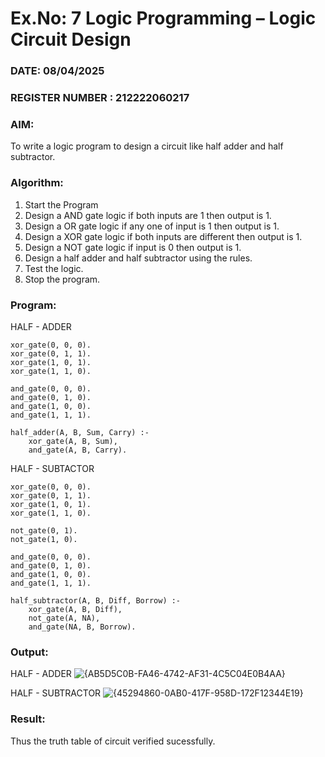 # Ex.No: 7  Logic Programming –  Logic Circuit Design
### DATE: 08/04/2025                                                                        
### REGISTER NUMBER : 212222060217
### AIM: 
To write a logic program to design a circuit like half adder and half subtractor.
###  Algorithm:
1. Start the Program
2. Design a AND gate logic if both inputs are 1 then output is 1.
3. Design a OR gate logic if any one of input is 1 then output is 1.
4. Design a XOR gate logic if both inputs are different then output is 1.
5. Design a NOT gate logic if input is 0 then output is 1.
6. Design a half adder and half subtractor using the rules.
7. Test the logic.
8. Stop the program.

### Program:
HALF - ADDER
```
xor_gate(0, 0, 0).
xor_gate(0, 1, 1).
xor_gate(1, 0, 1).
xor_gate(1, 1, 0).

and_gate(0, 0, 0).
and_gate(0, 1, 0).
and_gate(1, 0, 0).
and_gate(1, 1, 1).

half_adder(A, B, Sum, Carry) :-
    xor_gate(A, B, Sum),
    and_gate(A, B, Carry).
```

HALF - SUBTACTOR
```
xor_gate(0, 0, 0).
xor_gate(0, 1, 1).
xor_gate(1, 0, 1).
xor_gate(1, 1, 0).

not_gate(0, 1).
not_gate(1, 0).

and_gate(0, 0, 0).
and_gate(0, 1, 0).
and_gate(1, 0, 0).
and_gate(1, 1, 1).

half_subtractor(A, B, Diff, Borrow) :-
    xor_gate(A, B, Diff),
    not_gate(A, NA),
    and_gate(NA, B, Borrow).

```





### Output:
HALF - ADDER
![{AB5D5C0B-FA46-4742-AF31-4C5C04E0B4AA}](https://github.com/user-attachments/assets/3eb42e1e-eaac-4dd1-8930-e158d2e2af2a)

HALF - SUBTRACTOR
![{45294860-0AB0-417F-958D-172F12344E19}](https://github.com/user-attachments/assets/df8f412e-eae9-41e6-b3ed-14c801f02133)



### Result:
Thus the truth table of circuit verified sucessfully.
